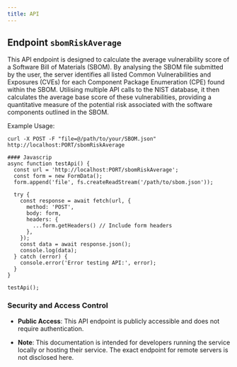 ```yaml
---
title: API
---
```

## Endpoint `sbomRiskAverage` 

This API endpoint is designed to calculate the average vulnerability score of a Software Bill of Materials (SBOM). By analysing the SBOM file submitted by the user, the server identifies all listed Common Vulnerabilities and Exposures (CVEs) for each Component Package Enumeration (CPE) found within the SBOM. Utilising multiple API calls to the NIST database, it then calculates the average base score of these vulnerabilities, providing a quantitative measure of the potential risk associated with the software components outlined in the SBOM.



Example Usage:
```bash=
curl -X POST -F "file=@/path/to/your/SBOM.json" http://localhost:PORT/sbomRiskAverage
```


```javascript=
#### Javascrip
async function testApi() {
  const url = 'http://localhost:PORT/sbomRiskAverage';
  const form = new FormData();
  form.append('file', fs.createReadStream('/path/to/sbom.json'));

  try {
    const response = await fetch(url, {
      method: 'POST',
      body: form,
      headers: {
        ...form.getHeaders() // Include form headers
      },
    });
    const data = await response.json();
    console.log(data);
  } catch (error) {
    console.error('Error testing API:', error);
  }
}

testApi();
```


### Security and Access Control
* **Public Access**: This API endpoint is publicly accessible and does not require authentication.

* **Note**: This documentation is intended for developers running the service locally or hosting their service. The exact endpoint for remote servers is not disclosed here.